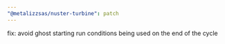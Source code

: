 ```yaml
---
"@metalizzsas/nuster-turbine": patch
---
```


fix: avoid ghost starting run conditions being used on the end of the cycle
